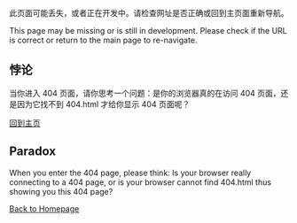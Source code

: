 此页面可能丢失，或者正在开发中。请检查网址是否正确或回到主页面重新导航。

This page may be missing or is still in development. Please check if the URL is correct or return to the main page to re-navigate.

## 悖论

当你进入 404 页面，请你思考一个问题：是你的浏览器真的在访问 404 页面，还是因为它找不到 404.html 才给你显示 404 页面呢？

[回到主页](#)

## Paradox

When you enter the 404 page, please think: Is your browser really connecting to a 404 page, or is your browser cannot find 404.html thus showing you this 404 page?

[Back to Homepage](#)

